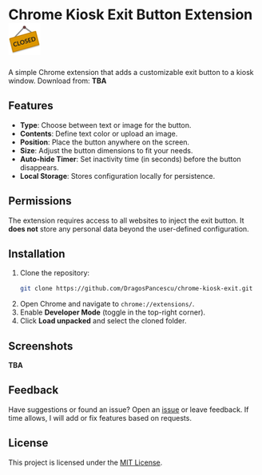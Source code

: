 # Chrome Kiosk Exit Button Extension <img src="images/icon128.png" alt="Icon" width="64"> 

A simple Chrome extension that adds a customizable exit button to a kiosk window.
Download from: **TBA**

## Features

- **Type**: Choose between text or image for the button.
- **Contents**: Define text color or upload an image.
- **Position**: Place the button anywhere on the screen.
- **Size**: Adjust the button dimensions to fit your needs.
- **Auto-hide Timer**: Set inactivity time (in seconds) before the button disappears.
- **Local Storage**: Stores configuration locally for persistence.

## Permissions

The extension requires access to all websites to inject the exit button. It **does not** store any personal data beyond the user-defined configuration.

## Installation

1. Clone the repository:
   ```sh
   git clone https://github.com/DragosPancescu/chrome-kiosk-exit.git
   ```
2. Open Chrome and navigate to `chrome://extensions/`.
3. Enable **Developer Mode** (toggle in the top-right corner).
4. Click **Load unpacked** and select the cloned folder.

## Screenshots

**TBA**

## Feedback

Have suggestions or found an issue? Open an [issue](https://github.com/DragosPancescu/chrome-kiosk-exit/issues) or leave feedback. If time allows, I will add or fix features based on requests.

## License

This project is licensed under the [MIT License](LICENSE).
